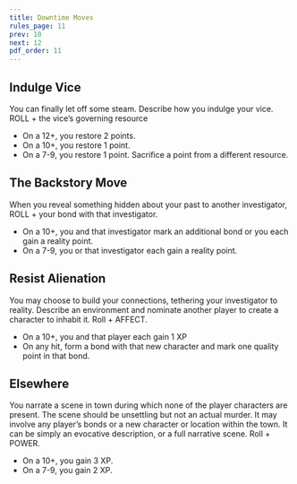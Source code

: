 ```yaml
---
title: Downtime Moves
rules_page: 11
prev: 10
next: 12
pdf_order: 11
---
```


## Indulge Vice

You can finally let off some steam. Describe how you indulge your vice. ROLL + the vice’s governing resource

- On a 12+, you restore 2 points.
- On a 10+, you restore 1 point.
- On a 7-9, you restore 1 point. Sacrifice a point from a different resource.

## The Backstory Move

When you reveal something hidden about your past to another investigator, ROLL + your bond with that investigator.

- On a 10+, you and that investigator mark an additional bond or you each gain a reality point.
- On a 7-9, you or that investigator each gain a reality point.

## Resist Alienation

You may choose to build your connections, tethering your investigator to reality. Describe an environment and nominate another player to create a character to inhabit it. Roll + AFFECT.

- On a 10+, you and that player each gain 1 XP
- On any hit, form a bond with that new character and mark one quality point in that bond.

## Elsewhere

You narrate a scene in town during which none of the player characters are present. The scene should be unsettling but not an actual murder. It may involve any player’s bonds or a new character or location within the town. It can be simply an evocative description, or a full narrative scene. Roll + POWER.

- On a 10+, you gain 3 XP.
- On a 7-9, you gain 2 XP.
